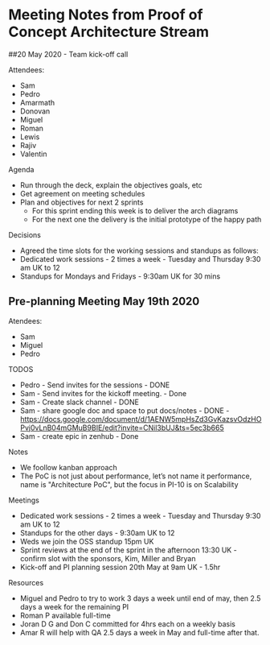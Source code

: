 # Meeting Notes from Proof of Concept Architecture Stream

##20 May 2020 - Team kick-off call

Attendees:
* Sam
* Pedro
* Amarmath
* Donovan
* Miguel
* Roman
* Lewis
* Rajiv
* Valentin

Agenda
* Run through the deck, explain the objectives goals, etc
* Get agreement on meeting schedules
* Plan and objectives for next 2 sprints
    * For this sprint ending this week is to deliver the arch diagrams
    * For the next one the delivery is the initial prototype of the happy path

Decisions
* Agreed the time slots for the working sessions and standups as follows:
* Dedicated work sessions - 2 times a week - Tuesday and Thursday 9:30 am UK to 12
* Standups for Mondays and Fridays - 9:30am UK for 30 mins


## Pre-planning Meeting **May 19th** 2020
Atendees:
* Sam
* Miguel
* Pedro

TODOS
* Pedro - Send invites for the sessions - DONE
* Sam - Send invites for the kickoff meeting. - Done
* Sam - Create slack channel - DONE
* Sam - share google doc and space to put docs/notes - DONE - https://docs.google.com/document/d/1AENW5mpHsZd3GvKazsvOdzHOPvj0vLnB04mGMuB9BIE/edit?invite=CNil3bUJ&ts=5ec3b665
* Sam - create epic in zenhub - Done

Notes
* We foollow kanban approach
* The PoC is not just about performance, let’s not name it performance, name is "Architecture PoC", but the focus in PI-10 is on Scalability

Meetings
* Dedicated work sessions - 2 times a week - Tuesday and Thursday 9:30 am UK to 12
* Standups for the other days - 9:30am UK to 12
* Weds we join the OSS standup 15pm UK
* Sprint reviews at the end of the sprint in the afternoon 13:30 UK - confirm slot with the sponsors, Kim, Miller and Bryan
* Kick-off and PI planning session 20th May at 9am UK - 1.5hr

Resources
* Miguel and Pedro to try to work 3 days a week until end of may, then 2.5 days a week for the remaining PI
* Roman P available full-time
* Joran D G and Don C committed for 4hrs each on a weekly basis
* Amar R will help with QA 2.5 days a week in May and full-time after that.
